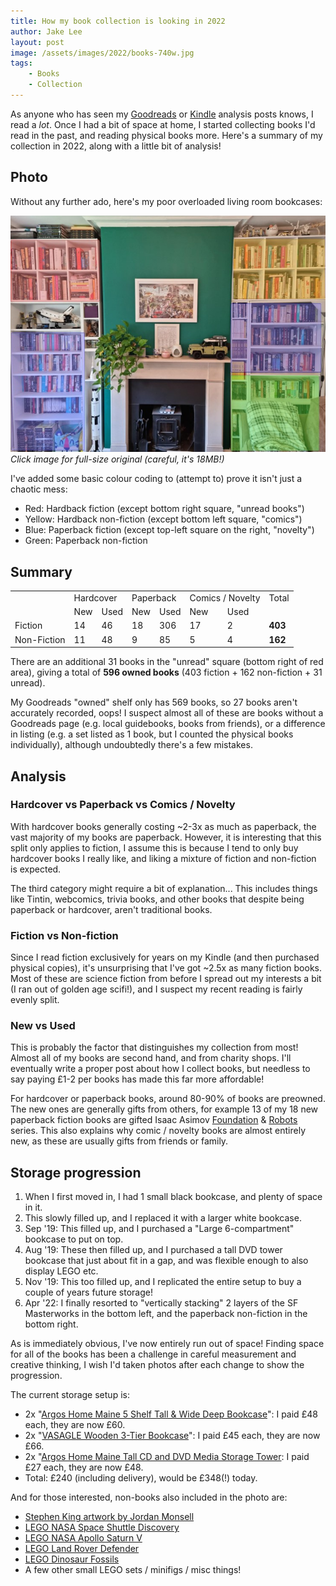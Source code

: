 ```yaml
---
title: How my book collection is looking in 2022
author: Jake Lee
layout: post
image: /assets/images/2022/books-740w.jpg
tags:
    - Books
    - Collection
---
```


As anyone who has seen my [Goodreads](/analysing-my-goodreads-book-history/) or [Kindle](/analysing-5-years-of-amazon-kindle-reading/) analysis posts knows, I read a *lot*. Once I had a bit of space at home, I started collecting books I'd read in the past, and reading physical books more. Here's a summary of my collection in 2022, along with a little bit of analysis!

## Photo

Without any further ado, here's my poor overloaded living room bookcases:

[![](/assets/images/2022/bookscoloured.jpeg)](/assets/images/2022/books.jpg)
*Click image for full-size original (careful, it's 18MB!)*

I've added some basic colour coding to (attempt to) prove it isn't just a chaotic mess:

* Red: Hardback fiction (except bottom right square, "unread books")
* Yellow: Hardback non-fiction (except bottom left square, "comics")
* Blue: Paperback fiction (except top-left square on the right, "novelty")
* Green: Paperback non-fiction

## Summary 

<table>
    <tr>
        <td></td>
        <td colspan="2">Hardcover</td>
        <td colspan="2">Paperback</td>
        <td colspan="2">Comics / Novelty</td>
        <td>Total</td>
    </tr>
    <tr>
        <td></td>
        <td>New</td>
        <td>Used</td>
        <td>New</td>
        <td>Used</td>
        <td>New</td>
        <td>Used</td>
        <td></td>
    </tr>
    <tr>
        <td>Fiction</td>
        <td>14</td>
        <td>46</td>
        <td>18</td>
        <td>306</td>
        <td>17</td>
        <td>2</td>
        <td><b>403</b></td>
    </tr>
    <tr>
        <td>Non-Fiction</td>
        <td>11</td>
        <td>48</td>
        <td>9</td>
        <td>85</td>
        <td>5</td>
        <td>4</td>
        <td><b>162</b></td>
    </tr>
</table>

There are an additional 31 books in the "unread" square (bottom right of red area), giving a total of **596 owned books** (403 fiction + 162 non-fiction + 31 unread).

My Goodreads "owned" shelf only has 569 books, so 27 books aren't accurately recorded, oops! I suspect almost all of these are books without a Goodreads page (e.g. local guidebooks, books from friends), or a difference in listing (e.g. a set listed as 1 book, but I counted the physical books individually), although undoubtedly there's a few mistakes.

## Analysis

### Hardcover vs Paperback vs Comics / Novelty
With hardcover books generally costing ~2-3x as much as paperback, the vast majority of my books are paperback. However, it is interesting that this split only applies to fiction, I assume this is because I tend to only buy hardcover books I really like, and liking a mixture of fiction and non-fiction is expected.

The third category might require a bit of explanation... This includes things like Tintin, webcomics, trivia books, and other books that despite being paperback or hardcover, aren't traditional books.

### Fiction vs Non-fiction

Since I read fiction exclusively for years on my Kindle (and then purchased physical copies), it's unsurprising that I've got ~2.5x as many fiction books. Most of these are science fiction from before I spread out my interests a bit (I ran out of golden age scifi!), and I suspect my recent reading is fairly evenly split.

### New vs Used

This is probably the factor that distinguishes my collection from most! Almost all of my books are second hand, and from charity shops. I'll eventually write a proper post about how I collect books, but needless to say paying £1-2 per books has made this far more affordable! 

For hardcover or paperback books, around 80-90% of books are preowned. The new ones are generally gifts from others, for example 13 of my 18 new paperback fiction books are gifted Isaac Asimov [Foundation](https://smile.amazon.co.uk/isaac-asimov-foundation-books-collection/dp/9123654082) & [Robots](https://smile.amazon.co.uk/Isaac-Asimov-Collection-Robots-Empire/dp/9124369896) series. This also explains why comic / novelty books are almost entirely new, as these are usually gifts from friends or family.

## Storage progression

1. When I first moved in, I had 1 small black bookcase, and plenty of space in it.
2. This slowly filled up, and I replaced it with a larger white bookcase.
3. Sep '19: This filled up, and I purchased a "Large 6-compartment" bookcase to put on top.
4. Aug '19: These then filled up, and I purchased a tall DVD tower bookcase that just about fit in a gap, and was flexible enough to also display LEGO etc.
5. Nov '19: This too filled up, and I replicated the entire setup to buy a couple of years future storage!
6. Apr '22: I finally resorted to "vertically stacking" 2 layers of the SF Masterworks in the bottom left, and the paperback non-fiction in the bottom right.

As is immediately obvious, I've now entirely run out of space! Finding space for all of the books has been a challenge in careful measurement and creative thinking, I wish I'd taken photos after each change to show the progression.

The current storage setup is:
* 2x "[Argos Home Maine 5 Shelf Tall & Wide Deep Bookcase](https://www.argos.co.uk/product/6092139)": I paid £48 each, they are now £60. 
* 2x "[VASAGLE Wooden 3-Tier Bookcase](https://smile.amazon.co.uk/gp/product/B074FVGZPJ/)": I paid £45 each, they are now £66.
* 2x "[Argos Home Maine Tall CD and DVD Media Storage Tower](https://www.argos.co.uk/product/9328673): I paid £27 each, they are now £48.
* Total: £240 (including delivery), would be £348(!) today.

And for those interested, non-books also included in the photo are:

* [Stephen King artwork by Jordan Monsell](https://www.etsy.com/uk/listing/608090945/king-country-stephen-king-wall-art)
* [LEGO NASA Space Shuttle Discovery](https://www.lego.com/en-gb/product/nasa-space-shuttle-discovery-10283)
* [LEGO NASA Apollo Saturn V](https://www.lego.com/en-gb/product/lego-nasa-apollo-saturn-v-92176)
* [LEGO Land Rover Defender](https://www.lego.com/en-gb/product/land-rover-defender-42110)
* [LEGO Dinosaur Fossils](https://www.lego.com/en-gb/product/dinosaur-fossils-21320)
* A few other small LEGO sets / minifigs / misc things!
